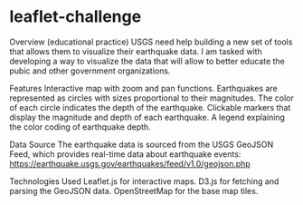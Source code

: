 # leaflet-challenge
Overview
(educational practice) USGS need help building a new set of tools that allows them to visualize their earthquake data. I am tasked with developing a way to visualize the data that will allow to better educate the pubic and other government organizations.

Features
Interactive map with zoom and pan functions.
Earthquakes are represented as circles with sizes proportional to their magnitudes.
The color of each circle indicates the depth of the earthquake.
Clickable markers that display the magnitude and depth of each earthquake.
A legend explaining the color coding of earthquake depth.

Data Source
The earthquake data is sourced from the USGS GeoJSON Feed, which provides real-time data about earthquake events:
https://earthquake.usgs.gov/earthquakes/feed/v1.0/geojson.php

Technologies Used
Leaflet.js for interactive maps.
D3.js for fetching and parsing the GeoJSON data.
OpenStreetMap for the base map tiles.
